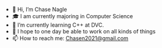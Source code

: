 - 👋 Hi, I’m Chase Nagle
- 🎓 I am currently majoring in Computer Science
- 🌱 I’m currently learning C++ at DVC. 
- 💞️ I hope to one day be able to work on all kinds of things
- 📫 How to reach me: Chasen2021@gmail.com

<!---
tortooga2/tortooga2 is a ✨ special ✨ repository because its `README.md` (this file) appears on your GitHub profile.
You can click the Preview link to take a look at your changes.
--->
